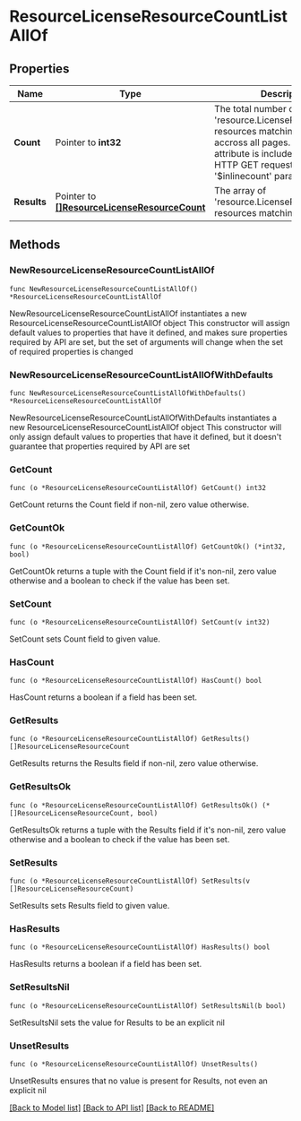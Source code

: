 # ResourceLicenseResourceCountListAllOf

## Properties

Name | Type | Description | Notes
------------ | ------------- | ------------- | -------------
**Count** | Pointer to **int32** | The total number of &#39;resource.LicenseResourceCount&#39; resources matching the request, accross all pages. The &#39;Count&#39; attribute is included when the HTTP GET request includes the &#39;$inlinecount&#39; parameter. | [optional] 
**Results** | Pointer to [**[]ResourceLicenseResourceCount**](resource.LicenseResourceCount.md) | The array of &#39;resource.LicenseResourceCount&#39; resources matching the request. | [optional] 

## Methods

### NewResourceLicenseResourceCountListAllOf

`func NewResourceLicenseResourceCountListAllOf() *ResourceLicenseResourceCountListAllOf`

NewResourceLicenseResourceCountListAllOf instantiates a new ResourceLicenseResourceCountListAllOf object
This constructor will assign default values to properties that have it defined,
and makes sure properties required by API are set, but the set of arguments
will change when the set of required properties is changed

### NewResourceLicenseResourceCountListAllOfWithDefaults

`func NewResourceLicenseResourceCountListAllOfWithDefaults() *ResourceLicenseResourceCountListAllOf`

NewResourceLicenseResourceCountListAllOfWithDefaults instantiates a new ResourceLicenseResourceCountListAllOf object
This constructor will only assign default values to properties that have it defined,
but it doesn't guarantee that properties required by API are set

### GetCount

`func (o *ResourceLicenseResourceCountListAllOf) GetCount() int32`

GetCount returns the Count field if non-nil, zero value otherwise.

### GetCountOk

`func (o *ResourceLicenseResourceCountListAllOf) GetCountOk() (*int32, bool)`

GetCountOk returns a tuple with the Count field if it's non-nil, zero value otherwise
and a boolean to check if the value has been set.

### SetCount

`func (o *ResourceLicenseResourceCountListAllOf) SetCount(v int32)`

SetCount sets Count field to given value.

### HasCount

`func (o *ResourceLicenseResourceCountListAllOf) HasCount() bool`

HasCount returns a boolean if a field has been set.

### GetResults

`func (o *ResourceLicenseResourceCountListAllOf) GetResults() []ResourceLicenseResourceCount`

GetResults returns the Results field if non-nil, zero value otherwise.

### GetResultsOk

`func (o *ResourceLicenseResourceCountListAllOf) GetResultsOk() (*[]ResourceLicenseResourceCount, bool)`

GetResultsOk returns a tuple with the Results field if it's non-nil, zero value otherwise
and a boolean to check if the value has been set.

### SetResults

`func (o *ResourceLicenseResourceCountListAllOf) SetResults(v []ResourceLicenseResourceCount)`

SetResults sets Results field to given value.

### HasResults

`func (o *ResourceLicenseResourceCountListAllOf) HasResults() bool`

HasResults returns a boolean if a field has been set.

### SetResultsNil

`func (o *ResourceLicenseResourceCountListAllOf) SetResultsNil(b bool)`

 SetResultsNil sets the value for Results to be an explicit nil

### UnsetResults
`func (o *ResourceLicenseResourceCountListAllOf) UnsetResults()`

UnsetResults ensures that no value is present for Results, not even an explicit nil

[[Back to Model list]](../README.md#documentation-for-models) [[Back to API list]](../README.md#documentation-for-api-endpoints) [[Back to README]](../README.md)


